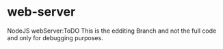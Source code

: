 # web-server
NodeJS webServer:ToDO
This is the edditing Branch and not the full code and only for debugging purposes.
